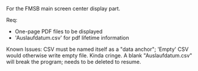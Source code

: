 For the FMSB main screen center display part.

Req: 
- One-page PDF files to be displayed
- 'Auslaufdatum.csv' for pdf lifetime information

Known Issues:
    CSV must be named itself as a "data anchor"; 'Empty' CSV would otherwise write empty file. Kinda cringe.
    A blank "Auslaufdatum.csv" will break the program; needs to be deleted to resume.